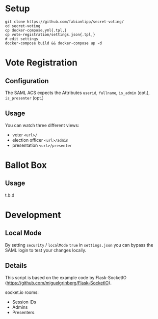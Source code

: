 # Setup

```
git clone https://github.com/fabianlipp/secret-voting/
cd secret-voting
cp docker-compose.yml{.tpl,}
cp vote-registration/settings.json{.tpl,}
# edit settings
docker-compose build && docker-compose up -d
```

# Vote Registration

## Configuration

The SAML ACS expects the Attributes `userid`, `fullname`, `is_admin` (opt.), `is_presenter` (opt.)

## Usage

You can watch three different views:

- voter `<url>/`
- election officer `<url>/admin`
- presentation `<url>/presenter`

# Ballot Box

## Usage

t.b.d

# Development

## Local Mode

By setting `security` / `localMode` `true` in `settings.json` you can bypass the SAML login to test your changes locally.

## Details

This script is based on the example code by Flask-SocketIO (https://github.com/miguelgrinberg/Flask-SocketIO).

socket.io rooms:
- Session IDs
- Admins
- Presenters
